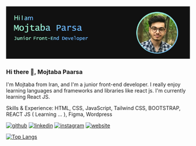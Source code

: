 
![Junior Front-End Developer](https://github.com/mojtabapaarsa/mojtabapaarsa/blob/main/banner.jpg)
### Hi there 👋, Mojtaba Paarsa
 
I'm Mojtaba from Iran, and I'm a junior front-end developer. I really enjoy learning languages and frameworks and libraries like react js. I'm currently learning React JS.

Skills & Experience:
HTML,
CSS,
JavaScript,
Tailwind CSS,
BOOTSTRAP,
REACT JS ( Learning ... ),
Figma,
Wordpress 


[<img src='https://cdn.jsdelivr.net/npm/simple-icons@3.0.1/icons/github.svg' alt='github' height='40'>](https://github.com/mojtabapaarsa)  [<img src='https://cdn.jsdelivr.net/npm/simple-icons@3.0.1/icons/linkedin.svg' alt='linkedin' height='40'>](https://www.linkedin.com/in/mojtabaparsa/)  [<img src='https://cdn.jsdelivr.net/npm/simple-icons@3.0.1/icons/instagram.svg' alt='instagram' height='40'>](https://www.instagram.com/mojtabadeveloper/)  [<img src='https://cdn.jsdelivr.net/npm/simple-icons@3.0.1/icons/icloud.svg' alt='website' height='40'>](http://mojtabaparsa.ir)  

[![Top Langs](https://github-readme-stats.vercel.app/api/top-langs/?username=mojtabapaarsa)](https://github.com/mojtabapaarsa/github-readme-stats)
